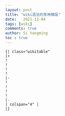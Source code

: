 ```yaml
---
layout: post
title: "wiki语法的常用模版"
date:   2021-12-04
tags: [wiki]
comments: true
author: Si Yangming
toc : true
---
```


```wiki
{| class="wikitable"
|+
!
!
!
!
|-
!
!
!
!
|-
| colspan="4" |
|}
```

